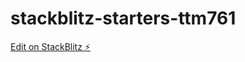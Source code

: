 # stackblitz-starters-ttm761

[Edit on StackBlitz ⚡️](https://stackblitz.com/edit/stackblitz-starters-ttm761)